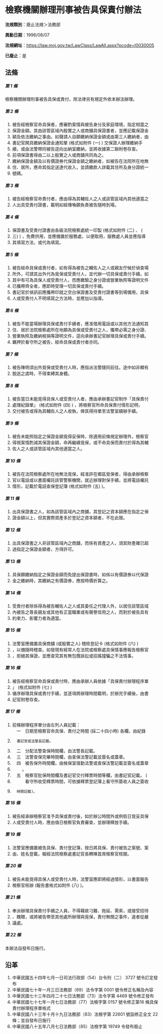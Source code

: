 # 檢察機關辦理刑事被告具保責付辦法

**法規類別**：廢止法規＞法務部

**異動日期**：1996/08/07  

**法規網址**：https://law.moj.gov.tw/LawClass/LawAll.aspx?pcode=I0030005

**已廢止**：是



## 法條
##### 第 1 條
檢察機關辦理刑事被告具保或責付，除法律另有規定外依本辦法辦理。

##### 第 2 條
1. 被告經檢察官命具保者，應審酌案情與被告身分及家庭環境，指定相當之
1. 保證金額。其由該管區域內殷實之人或商舖具保證書者，並應記載保證金
1. 額及依法繳納之事由。如聲請人自願繳納保證金額或由第三人繳納者，由
1. 書記官開具繳納保證金通知單 (格式如附件 (一) ) 交保證人辦理繳納手
1. 續，或由法警帶同被告逕向出納室繳納，並將收據第二聯附卷存查。
1. 前項保證書得由二以上殷實之人或商舖共同為之。
1. 繳納保證金額及以有價證券代保證金額之繳納者，如被告在法院所在地無
1. 住、居所，應命其指定送達代收入，並請繳款人詳載其住所及身分證統一
1. 號碼。

##### 第 3 條
1. 被告經檢察官命責付者，應由得為其輔佐人之人或該管區域內其他適當之
1. 人出具受責付證書，載明如經傳喚願負責被告隨時到場。

##### 第 4 條
1. 保證書及受責付證書由各級法院檢察處統一印製 (格式如附件 (二) 、 (
1. 三) ) ，免費供用，並應備置於服務處，以便取用，服務處人員並應指導
1. 其填寫方法，或代為填寫。

##### 第 5 條
1. 被告經命具保或責付者，如有得為被告之輔佐人之人或親友佇候於偵查場
1. 所外，可請其出外代為覓保或受責付人，並代辦一切具保或責付手續。如
1. 其中有可為具保人或受責付人，而應繳驗之身分證或營業執照等證明文件
1. 已攜帶齊全者，應即時受理一切具保或責付手續。
1. 書記官於偵訊前應攜帶印就之空白保證書及受責付證書等到場備用，具保
1. 人或受責付人不明填寫之方法時，並應加以指導。

##### 第 6 條
1. 被告不能當場辦理具保或責付手續者，應准借用電話或以其他方法通知其
1. 住、居於法院檢察處所在地願為具保或受責付之人，攜帶必需之身分證、
1. 營業執照及繳納稅捐等證明文件，逕向承辦書記官辦理具保或責付手續。
1. 羈押於看守所之被告，經命具保或責付者亦同。

##### 第 7 條
1. 被告陳明須出外覓保或受責付人時，應指派法警隨同前往。途中如非顯有
1. 脫逃之虞時，不得束縛其身體。

##### 第 8 條
1. 被告當日未能覓得具保人或受責付人者，應由承辦書記官制作「具保責付
1. 處理紀錄單」 (格式如附件 (四) ) ，將檢察官所命具保責付情形記明，
1. 交付被告或得為其輔佐人之人收執，俾其得持單至法警室續辦手續。

##### 第 9 條
1. 被告未能照指定之保證金額覓得妥保時，除適用前條規定辦理外，檢察官
1. 得視案情酌減其保證金額，命再繼續覓保，或不命具保而責付於得為其輔
1. 佐人之人或該管區域內其他適當之人。

##### 第 10 條
1. 被告在法院檢察處所在地無法覓保，經准許在鄉區覓保者，得由承辦檢察
1. 官以電話或以書面囑託該管警察機關，就近辦理對保手續，並將電話囑託
1. 情形，記載於電話查保登記簿 (格式如附件 (五) )。

##### 第 11 條
1. 出具保證書之人，如為該管區域內之商舖，其登記之資本額應在指定之保
1. 證金額以上，但其實際資產多於登記之資本額者，不在此限。

##### 第 12 條
1. 出具保證書之人非該管區域內之商舖，而係有資產之人，須其財產確已超
1. 過指定之保證金額者，方得許可。

##### 第 13 條
1. 具保願繳納指定之保證金額而免提出保證書時，如係以有價證券以代保證
1. 金之繳納時，其繳納之有價證券，應按時價折算之。

##### 第 14 條
1. 受責付者除係得為被告輔佐人之人或其委任之代理人外，以居住該管區域
1. 內被告之尊長親友或其他有正當職業或有聲譽信用之人，而對於被告具有
1. 約束力、影響力者為適當。

##### 第 15 條
1. 法警室應備置具保商舖 (或殷實之人) 稽核登記卡 (格式如附件 (六) )
1. ，以備隨時稽查。如發現有經常人在法院或檢察處具保情事應報告檢察官
1. ，拒絕其保證，並應查究其有無包攬訴訟或招搖撞騙之不法情事。

##### 第 16 條
1. 被告經檢察官命具保或責付時，應由承辦人員依據「具保責付辦理程序單
1. 」 (格式如附件 (七) )
1. 循序辦理具保或責付手續，並逐項將辦理時間載明，於辦完手續後，由書
1. 記官附卷存查。

##### 第 17 條
1. 前條辦理程序單分由左列人員記載：  
　一　日期至檢察官命具保、責付之時間 (採二十四小時) 各欄，由紀錄
1.       書記官或法警長記載。
1. 　二　分配法警查保時間欄，由法警長記載。
1. 　三　法警查保完畢時間欄，由查保法警記載並簽名或蓋章。
1. 　四　被告保外時間欄，由候保室值勤法警或查保法警記載並簽名或蓋章
1. 　　  。
1. 　五　檢察官批保時間欄及書記官交付釋票時間等欄，由書記官記載。 (
1. 　　　看守所收受釋票時間，可依據釋票登記簿上看守所簽收人員之簽收
1.       時間記載)。

##### 第 18 條
1. 被告經承辦檢察官准予具保或責付後，如於辦公時間外或例假日覓妥具保
1. 人或受責付人時，應由值日檢察官負責審查，並辦理釋放手續。

##### 第 19 條
1. 法警室應備置被告具保、責付登記簿，按日將具保、責付被告之案號、案
1. 由、姓名登載，報經法院檢察處書記官長轉陳首席檢察官核閱。

##### 第 20 條
1. 被告未能覓得具保人或受責付人時，法警室應即將經過情形，以書面報告
1. 檢察官核辦 (報告書格式如附件 (八) )。

##### 第 21 條
1. 奉派辦理具保責付手續之人員，不得藉故刁難、拖延、需索，或接受招待
1. 、餽贈，或將被告帶至其他處所辦理與覓保，責付無關之事件，違者從嚴
1. 議處。

##### 第 22 條
本辦法自發布日施行。

## 沿革
1. 中華民國五十四年七月一日司法行政部（54）台令刑（二） 3727 號令訂定發布
1. 中華民國七十年一月三日法務部（69）法令字第 0001 號令修正名稱及內容
1. 中華民國七十三年四月二十七日法務部（73）法令字第 4469 號令修正發布
1. 中華民國七十七年一月七日法務部（77）法檢字第 0157 號令修正第16  條具保責付辦理程序單格式
1. 中華民國八十三年十月十九日法務部（83）法檢字第 22601  號函修正全文 22 條；並自發布日施行
1. 中華民國八十五年八月七日法務部（85）法檢字第 19749  令發布廢止
